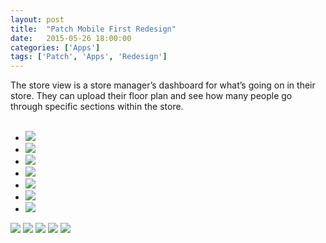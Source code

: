 ```yaml
---
layout: post
title:  "Patch Mobile First Redesign"
date:   2015-05-26 18:00:00
categories: ['Apps']
tags: ['Patch', 'Apps', 'Redesign']
---
```


<div class="text-block">
The store view is a store manager’s dashboard for what’s going on in their store. They can upload their floor plan and see how many people go through  specific sections within the store. <br /><br />

<ul class="sketch">
	<li><img src="{{ base.url }}/images/Patch/mobile-first-blue-00.jpg" /></li>
	<li><img src="{{ base.url }}/images/Patch/mobile-first-blue-02.jpg" /></li>
	<li><img src="{{ base.url }}/images/Patch/mobile-first-green-01.png" /></li>
	<li><img src="{{ base.url }}/images/Patch/mobile-first-green-02.png" /></li>
	<li><img src="{{ base.url }}/images/Patch/mobile-first-green-03.png" /></li>
	<li><img src="{{ base.url }}/images/Patch/mobile-first-green-04.png" /></li>
	<li><img src="{{ base.url }}/images/Patch/mobile-first-green-05.png" /></li>
</ul>

</div>
<div class="images">
	<img src="{{ base.url }}/images/Patch/news-app-01.png" />
	<img src="{{ base.url }}/images/Patch/news-app-02.png" />
	<img src="{{ base.url }}/images/Patch/news-app-03.png" />
	<img src="{{ base.url }}/images/Patch/news-app-04.png" />
	<img src="{{ base.url }}/images/Patch/news-app-05.png" />

</div>

[jekyll-gh]: https://github.com/jekyll/jekyll
[jekyll]:    http://jekyllrb.com
